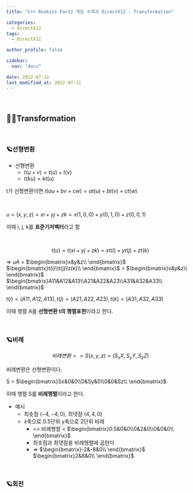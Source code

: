 ```yaml
---
title: "C++ Rookiss Part2 게임 수학과 DirectX12 : Transformation"

categories:
  - DirectX12
tags:
  - DirectX12

author_profile: false

sidebar:
  nav: "docs"

date: 2022-07-11
last_modified_at: 2022-07-11
---
```


<br>


## 🙇‍♀️Transformation


<br>


### 🪐선형변환


* 선형변환
  - $t(u + v) = t(u) + t(v)$
  - $t(ku) = kt(u)$

t가 선형변환이면 $t(au + bv +cw) = at(u) + bt(v) + ct(w)$

<br>

$u = (x,y,z) = xi + yj + zk = x(1,0,0) + y(0,1,0) + z(0,0,1)$

이때 i, j, k를 **표준기저벡터**라고 함

<br>

$$t(u) = t(xi + yj + zk) = xt(i) + yt(j) + zt(k)$$

=> $uA$ = $\begin{bmatrix}x&y&z\\ \end{bmatrix}$ $\begin{bmatrix}t(i)\\t(j)\\t(k)\\ \end{bmatrix}$  = $\begin{bmatrix}x&y&z\\ \end{bmatrix}$ $\begin{bmatrix}A11&A12&A13\\A21&A22&A23\\A31&A32&A33\\ \end{bmatrix}$

$t(i) = (A11, A12, A13), t(j) = (A21, A22, A23), t(k) = (A31, A32, A33)$

이때 행렬 A를 **선형변환 t의 행렬표현**이라고 한다.

<br>

### 🪐비례

$$비례변환 => S(x,y,z) = (S_{x}X, S_{y}Y, S_{z}Z)$$

비례변환은 선형변환이다.

S = $\begin{bmatrix}Sx&0&0\\0&Sy&0\\0&0&Sz\\ \end{bmatrix}$ 

이때 행렬 S를 **비례행렬**이라고 한다.

* 예시
  - 최솟점 $(-4, -4, 0)$, 최댓점 $(4, 4, 0)$
  - x축으로 0.5단위 y축으로 2단위 비례
    - => 비례행렬 = $\begin{bmatrix}0.5&0&0\\0&2&0\\0&0&0\\ \end{bmatrix}$
    - 최솟점과 최댓점을 비례행렬에 곱한다
    - => $\begin{bmatrix}-2&-8&0\\ \end{bmatrix}$ $\begin{bmatrix}2&8&0\\ \end{bmatrix}$

<br>

### 🪐회전

